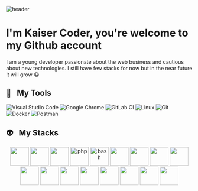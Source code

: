 ![header](https://capsule-render.vercel.app/api?type=rect&text=Welcome%20🖐&fontColor=ffffff&color=3298d5)

# I'm Kaiser Coder, you're welcome to my Github account

I am a young developer passionate about the web business and cautious about new technologies. I still have few stacks for now but in the near future it will grow 😀

## 🚀 &nbsp; My Tools
![Visual Studio Code](https://img.shields.io/badge/Visual%20Studio%20Code-0078d7.svg?style=for-the-badge&logo=visual-studio-code&logoColor=white)
![Google Chrome](https://img.shields.io/badge/Google%20Chrome-4285F4?style=for-the-badge&logo=GoogleChrome&logoColor=white)
![GitLab CI](https://img.shields.io/badge/gitlab%20ci-%23181717.svg?style=for-the-badge&logo=gitlab&logoColor=white)
![Linux](https://img.shields.io/badge/Linux-FCC624?style=for-the-badge&logo=linux&logoColor=black)
![Git](https://img.shields.io/badge/git-%23F05033.svg?style=for-the-badge&logo=git&logoColor=white)
![Docker](https://img.shields.io/badge/docker-%230db7ed.svg?style=for-the-badge&logo=docker&logoColor=white)
![Postman](https://img.shields.io/badge/Postman-FF6C37?style=for-the-badge&logo=postman&logoColor=white)

## 👽 &nbsp; My Stacks
<p align="center">
<img src="https://cdn.jsdelivr.net/gh/devicons/devicon/icons/jquery/jquery-original-wordmark.svg"  width="50" height="50"/>
<img src="https://cdn.jsdelivr.net/gh/devicons/devicon/icons/bootstrap/bootstrap-plain-wordmark.svg" width="50" height="50"/>
<img src="https://cdn.jsdelivr.net/gh/devicons/devicon/icons/css3/css3-plain-wordmark.svg" width="50" height="50"/>
<img src="https://cdn.jsdelivr.net/gh/devicons/devicon/icons/php/php-original.svg" alt="php" width="50" height="50"/>
<img src="https://cdn.jsdelivr.net/gh/devicons/devicon/icons/bash/bash-original.svg" alt="bash" width="50" height="50"/>
<img src="https://cdn.jsdelivr.net/gh/devicons/devicon/icons/codeigniter/codeigniter-plain-wordmark.svg" width="50" height="50"/>
<img src="https://cdn.jsdelivr.net/gh/devicons/devicon/icons/laravel/laravel-plain-wordmark.svg" width="50" height="50"/>
<img src="https://cdn.jsdelivr.net/gh/devicons/devicon/icons/react/react-original.svg" width="50" height="50"/>
<img src="https://cdn.jsdelivr.net/gh/devicons/devicon/icons/express/express-original.svg" width="50" height="50"/>
<img src="https://cdn.jsdelivr.net/gh/devicons/devicon/icons/nodejs/nodejs-original.svg" width="50" height="50"/>
<img src="https://cdn.jsdelivr.net/gh/devicons/devicon/icons/nestjs/nestjs-plain.svg" width="50" height="50"/>        
<img src="https://cdn.jsdelivr.net/gh/devicons/devicon/icons/nuxtjs/nuxtjs-original.svg" width="50" height="50"/>
<img src="https://cdn.jsdelivr.net/gh/devicons/devicon/icons/nextjs/nextjs-original.svg" width="50" height="50"/>
<img src="https://cdn.jsdelivr.net/gh/devicons/devicon/icons/mysql/mysql-plain.svg" width="50" height="50"/>       
<img src="https://cdn.jsdelivr.net/gh/devicons/devicon/icons/mongodb/mongodb-original.svg" width="50" height="50"/>        
<img src="https://cdn.jsdelivr.net/gh/devicons/devicon/icons/graphql/graphql-plain.svg" width="50" height="50"/>
<img src="https://cdn.jsdelivr.net/gh/devicons/devicon/icons/docker/docker-plain-wordmark.svg" width="50" height="50"/>
</p>
